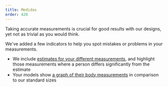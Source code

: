 ```yaml
---
title: Medidas
order: 420
---
```


Taking accurate measurements is crucial for good results with our designs, yet not as trivial as you would think.

We've added a few indicators to help you spot mistakes or problems in your measurements.

 - We include [estimates for your different measurements][1], and highlight those measurements where a person differs significantly from the estimate
 - Your models show [a graph of their body measurements][2] in comparison to our standard sizes

[1]: /docs/guide/measurements/estimates/
[2]: /docs/guide/measurements/graph/
